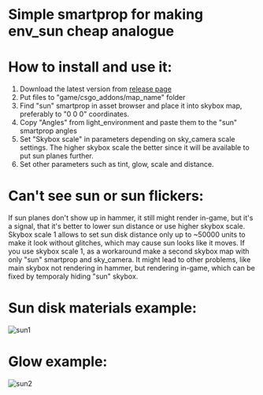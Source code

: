 # Simple smartprop for making env_sun cheap analogue

# How to install and use it:

  1. Download the latest version from [release page](https://github.com/OrelStealth/vsmart-sun/releases)
  2. Put files to "game/csgo_addons/map_name" folder
  3. Find "sun" smartprop in asset browser and place it into skybox map, preferably to "0 0 0" coordinates.
  4. Copy "Angles" from light_environment and paste them to the "sun" smartprop angles
  5. Set "Skybox scale" in parameters depending on sky_camera scale settings. The higher skybox scale the better since it will be available to put sun planes further.
  6. Set other parameters such as tint, glow, scale and distance.


# Can't see sun or sun flickers:

If sun planes don't show up in hammer, it still might render in-game, but it's a signal, that it's better to lower sun distance or use higher skybox scale. Skybox scale 1 allows to set sun disk distance only up to ~50000 units to make it look without glitches, which may cause sun looks like it moves. If you use skybox scale 1, as a workaround make a second skybox map with only "sun" smartprop and sky_camera. It might lead to other problems, like main skybox not rendering in hammer, but rendering in-game, which can be fixed by temporaly hiding "sun" skybox.

# Sun disk materials example:
![sun1](https://github.com/user-attachments/assets/ac1c8de8-1162-4783-86b1-8551f58bbbf7)


# Glow example:
![sun2](https://github.com/user-attachments/assets/0b248c04-f855-463a-b1b4-19b1812b0c94)
